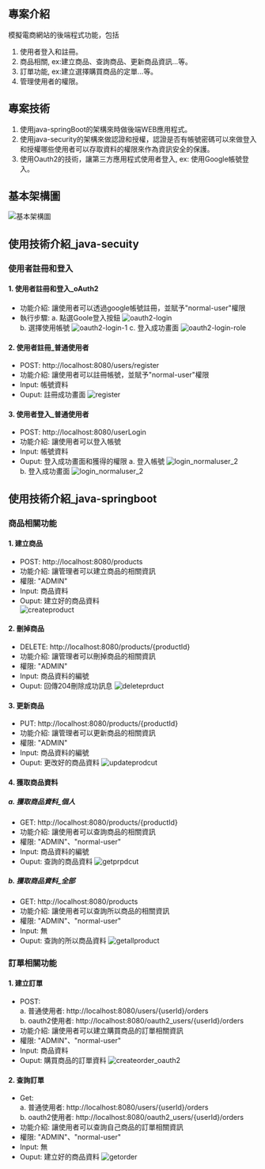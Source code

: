 ## 專案介紹
模擬電商網站的後端程式功能，包括
1. 使用者登入和註冊。
2. 商品相關, ex:建立商品、查詢商品、更新商品資訊...等。
3. 訂單功能, ex:建立選擇購買商品的定單...等。
4. 管理使用者的權限。
## 專案技術
1. 使用java-springBoot的架構來時做後端WEB應用程式。
2. 使用java-security的架構來做認證和授權，認證是否有帳號密碼可以來做登入和授權哪些使用者可以存取資料的權限來作為資訊安全的保護。
3. 使用Oauth2的技術，讓第三方應用程式使用者登入, ex: 使用Google帳號登入。
## 基本架構圖
![基本架構圖](https://github.com/user-attachments/assets/7d26d65e-b3bd-4df0-903c-b86de9d61f20)

## 使用技術介紹_java-secuity
### 使用者註冊和登入
#### 1. 使用者註冊和登入_oAuth2
* 功能介紹: 讓使用者可以透過google帳號註冊，並賦予"normal-user"權限
* 執行步驟:
a. 點選Goole登入按鈕 ![oauth2-login](https://github.com/user-attachments/assets/12b3ebbd-f6e4-4aa8-b2c0-8b3b750cbc5c) <br/>
b. 選擇使用帳號 ![oauth2-login-1](https://github.com/user-attachments/assets/8b8a10a2-2e40-4043-9a8e-017c6803e01d)
c. 登入成功畫面 ![oauth2-login-role](https://github.com/user-attachments/assets/facb7bda-6222-4573-9faa-3bc766f79a08)


#### 2. 使用者註冊_普通使用者
* POST: http://localhost:8080/users/register
* 功能介紹: 讓使用者可以註冊帳號，並賦予"normal-user"權限
* Input: 帳號資料
* Ouput: 註冊成功畫面
![register](https://github.com/user-attachments/assets/ec87fb1c-9c6e-4cd7-baff-ca42bc321d9b)

#### 3. 使用者登入_普通使用者
* POST: http://localhost:8080/userLogin
* 功能介紹: 讓使用者可以登入帳號
* Input: 帳號資料
* Ouput: 登入成功畫面和獲得的權限
a. 登入帳號 ![login_normaluser_2](https://github.com/user-attachments/assets/f205d441-e9c2-4e6b-b05f-0fc3c18e219f) <br/>
b. 登入成功畫面 ![login_normaluser_2](https://github.com/user-attachments/assets/dcfaf5ed-0230-4137-9731-1c3ddfde643f)





## 使用技術介紹_java-springboot
### 商品相關功能
#### 1. 建立商品
* POST: http://localhost:8080/products
* 功能介紹: 讓管理者可以建立商品的相關資訊
* 權限: "ADMIN"
* Input: 商品資料
* Ouput: 建立好的商品資料  
![createproduct](https://github.com/user-attachments/assets/72db5392-7774-4b89-baa0-1d77c3560656)  
#### 2. 刪掉商品
* DELETE: http://localhost:8080/products/{productId}
* 功能介紹: 讓管理者可以刪掉商品的相關資訊
* 權限: "ADMIN"
* Input: 商品資料的編號
* Ouput: 回傳204刪除成功訊息
![deleteprduct](https://github.com/user-attachments/assets/c1677301-494e-4c26-9210-ff117f25c209)
#### 3. 更新商品
* PUT: http://localhost:8080/products/{productId}
* 功能介紹: 讓管理者可以更新商品的相關資訊
* 權限: "ADMIN"
* Input: 商品資料的編號
* Ouput: 更改好的商品資料
![updateprodcut](https://github.com/user-attachments/assets/68b0e3dd-0bb7-48a9-9844-937a0145b0bd)
#### 4. 獲取商品資料
##### a. 獲取商品資料_個人
* GET: http://localhost:8080/products/{productId}
* 功能介紹: 讓使用者可以查詢商品的相關資訊
* 權限: "ADMIN"、"normal-user"
* Input: 商品資料的編號
* Ouput: 查詢的商品資料
![getprpdcut](https://github.com/user-attachments/assets/44d2edee-0a0f-43b0-b900-ce1cfd825117)
##### b. 獲取商品資料_全部
* GET: http://localhost:8080/products
* 功能介紹: 讓使用者可以查詢所以商品的相關資訊
* 權限: "ADMIN"、"normal-user"
* Input: 無
* Ouput: 查詢的所以商品資料
![getallproduct](https://github.com/user-attachments/assets/60283cf1-3047-4165-9950-ab2a8f87a37f)
### 訂單相關功能
#### 1. 建立訂單
* POST: <br/>
a. 普通使用者: http://localhost:8080/users/{userId}/orders <br/>
b. oauth2使用者: http://localhost:8080/oauth2_users/{userId}/orders
* 功能介紹: 讓使用者可以建立購買商品的訂單相關資訊
* 權限: "ADMIN"、"normal-user"
* Input: 商品資料
* Ouput: 購買商品的訂單資料
![createorder_oauth2](https://github.com/user-attachments/assets/1e4e2907-b91c-4238-8514-c570b980e0a6)
#### 2. 查詢訂單
* Get: <br/>
a. 普通使用者: http://localhost:8080/users/{userId}/orders <br/>
b. oauth2使用者: http://localhost:8080/oauth2_users/{userId}/orders
* 功能介紹: 讓使用者可以查詢自己商品的訂單相關資訊
* 權限: "ADMIN"、"normal-user"
* Input: 無
* Ouput: 建立好的商品資料
![getorder](https://github.com/user-attachments/assets/3acf81c1-b266-4179-8761-41e421a4fb7b)







